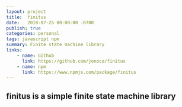 ```yaml
---
layout: project
title:  finitus
date:   2018-07-25 00:00:00 -0700
publish: true
categories: personal
tags: javascript npm
summary: Finite state machine library 
links: 
    - name: Github
      link: https://github.com/jonoco/finitus
    - name: npm
      link: https://www.npmjs.com/package/finitus
---
```

## finitus is a simple finite state machine library
